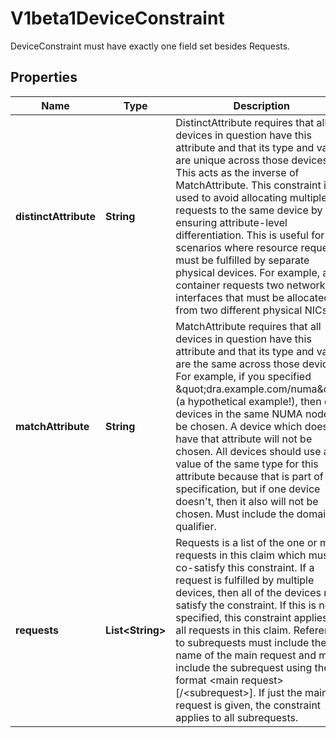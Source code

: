 

# V1beta1DeviceConstraint

DeviceConstraint must have exactly one field set besides Requests.

## Properties

| Name | Type | Description | Notes |
|------------ | ------------- | ------------- | -------------|
|**distinctAttribute** | **String** | DistinctAttribute requires that all devices in question have this attribute and that its type and value are unique across those devices.  This acts as the inverse of MatchAttribute.  This constraint is used to avoid allocating multiple requests to the same device by ensuring attribute-level differentiation.  This is useful for scenarios where resource requests must be fulfilled by separate physical devices. For example, a container requests two network interfaces that must be allocated from two different physical NICs. |  [optional] |
|**matchAttribute** | **String** | MatchAttribute requires that all devices in question have this attribute and that its type and value are the same across those devices.  For example, if you specified \&quot;dra.example.com/numa\&quot; (a hypothetical example!), then only devices in the same NUMA node will be chosen. A device which does not have that attribute will not be chosen. All devices should use a value of the same type for this attribute because that is part of its specification, but if one device doesn&#39;t, then it also will not be chosen.  Must include the domain qualifier. |  [optional] |
|**requests** | **List&lt;String&gt;** | Requests is a list of the one or more requests in this claim which must co-satisfy this constraint. If a request is fulfilled by multiple devices, then all of the devices must satisfy the constraint. If this is not specified, this constraint applies to all requests in this claim.  References to subrequests must include the name of the main request and may include the subrequest using the format &lt;main request&gt;[/&lt;subrequest&gt;]. If just the main request is given, the constraint applies to all subrequests. |  [optional] |



